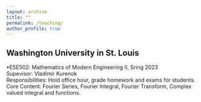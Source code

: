 ```yaml
---
layout: archive
title: ""
permalink: /teaching/
author_profile: true
---
```

Washington University in St. Louis
------
  •ESE502: Mathematics of Modern Engineering II, Sring 2023 <br />
      Supevisor: Vladimir Kurenok <br />
      Responsibilities: Hold office hour, grade homework and exams for students. <br />
      Core Content: Fourier Series, Fourier Integral, Fourier Transform, Complex valued integral and functions.
